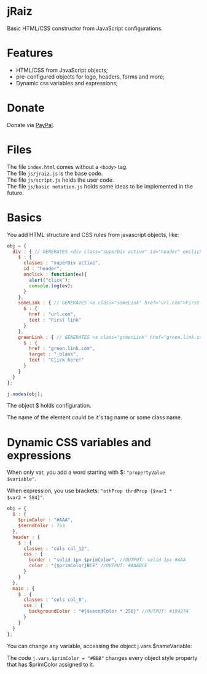 # jRaiz
Basic HTML/CSS constructor from JavaScript configurations.

# Features
- HTML/CSS from JavaScript objects;
- pre-configured objects for logo, headers, forms and more;
- Dynamic css variables and expressions;

# Donate
Donate via <a href="https://www.paypal.com/cgi-bin/webscr?cmd=_donations&business=WEMSKL3F4GNEU&lc=US&item_name=jRaiz&item_number=jraiz&currency_code=USD&bn=PP%2dDonationsBF%3abtn_donateCC_LG%2egif%3aNonHosted" target="_blank">PayPal</a>.

# Files
The file <code>index.html</code> comes without a <code>&lt;body&gt;</code> tag.<br>
The file <code>js/jraiz.js</code> is the base code.<br>
The file <code>js/script.js</code> holds the user code.<br>
The file <code>js/basic notation.js</code> holds some ideas to be implemented in the future.<br>

# Basics
You add HTML structure and CSS rules from javascript objects, like:

```javascript
obj = {
  div : { // GENERATES <div class="superDiv active" id="header" onclick="function(ev){...}">...</div>
    $ : {
      classes : "superDiv active",
      id : "header",
      onclick : function(ev){
        alert("click");
        console.log(ev);
      }
    },
    someLink : { // GENERATES <a class="someLink" href="url.com">First link</a>
      $ : {
        href : "url.com",
        text : "First link"
      }
    },
    greenLink : { // GENERATES <a class="greenLink" href="green.link.com">Click here!</a>
      $ : {
        href : "green.link.com",
        target : "_blank",
        text : "Click here!"
      }
    }
  }
};

j.nodes(obj);
```

The object $ holds configuration.

The name of the element could be it's tag name or some class name.

# Dynamic CSS variables and expressions
When only var, you add a word starting with $: <code>"propertyValue $variable"</code>.

When expression, you use brackets: <code>"othProp thrdProp {$var1 * $var2 + 584}"</code>.

```javascript
obj = {
  $ : {
    $primColor : "#AAA",
    $secndColor : 753
  },
  header : {
    $ : {
      classes : "cols col_12",
      css : {
        border : "solid 1px $primColor", //OUTPUT: solid 1px #AAA
        color : "{$primColor}BCE" //OUTPUT: #AAABCE
      }
    }
  },
  main : {
    $ : {
      classes : "cols col_8",
      css : {
        backgroundColor : "#{$secndColor * 258}" //OUTPUT: #194274
      }
    }
  }
};
```

You can change any variable, accessing the object j.vars.$nameVariable:

The code <code>j.vars.$primColor = "#BBB"</code> changes every object style property that has $primColor assigned to it.
